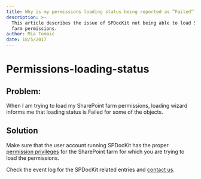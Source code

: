 ```yaml
---
title: Why is my permissions loading status being reported as ”Failed”?
description: >-
  This article describes the issue of SPDocKit not being able to load SharePoint
  farm permissions.
author: Mia Tomaić
date: 18/5/2017
---
```


# Permissions-loading-status

## Problem:

When I am trying to load my SharePoint farm permissions, loading wizard informs me that loading status is Failed for some of the objects.

## Solution

Make sure that the user account running SPDocKit has the proper [permission privileges](../faq/requirements/sharepoint-on-premises-user-permissions-requirements.md) for the SharePoint farm for which you are trying to load the permissions.

Check the event log for the SPDocKit related entries and [contact us](https://www.spdockit.com/support/contact-us/).

